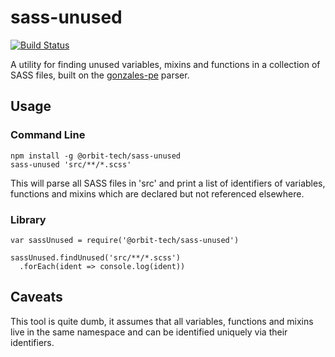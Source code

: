 sass-unused
===========

[![Build Status](https://travis-ci.org/orbit-tech/sass-unused.png?branch=master)](https://travis-ci.org/orbit-tech/sass-unused)

A utility for finding unused variables, mixins and functions in a collection of
SASS files, built on the
[gonzales-pe](https://github.com/tonyganch/gonzales-pe) parser.

## Usage

### Command Line

```
npm install -g @orbit-tech/sass-unused
sass-unused 'src/**/*.scss'
```

This will parse all SASS files in 'src' and print a list of identifiers of
variables, functions and mixins which are declared but not referenced
elsewhere.

### Library

```
var sassUnused = require('@orbit-tech/sass-unused')

sassUnused.findUnused('src/**/*.scss')
  .forEach(ident => console.log(ident))
```

## Caveats

This tool is quite dumb, it assumes that all variables, functions and mixins
live in the same namespace and can be identified uniquely via their
identifiers.
